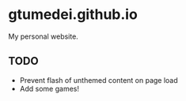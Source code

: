 # gtumedei.github.io

My personal website.

## TODO

- Prevent flash of unthemed content on page load
- Add some games!
